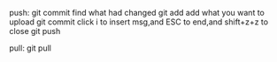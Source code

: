 push:
git commit   find what had changed
git add      add what you want to upload
git commit   click i to insert msg,and ESC to end,and shift+z+z to close
git push

pull:
git pull
